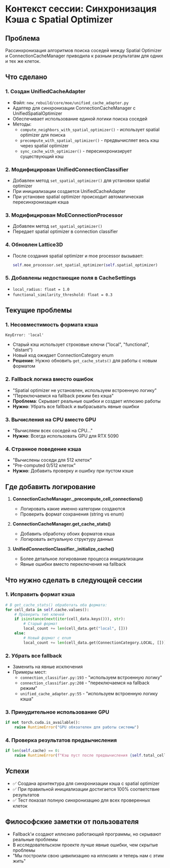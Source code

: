 # Контекст сессии: Синхронизация Кэша с Spatial Optimizer

## Проблема
Рассинхронизация алгоритмов поиска соседей между Spatial Optimizer и ConnectionCacheManager приводила к разным результатам для одних и тех же клеток.

## Что сделано

### 1. Создан UnifiedCacheAdapter
- Файл: `new_rebuild/core/moe/unified_cache_adapter.py`
- Адаптер для синхронизации ConnectionCacheManager с UnifiedSpatialOptimizer
- Обеспечивает использование единой логики поиска соседей
- Методы:
  - `compute_neighbors_with_spatial_optimizer()` - использует spatial optimizer для поиска
  - `precompute_with_spatial_optimizer()` - предвычисляет весь кэш через spatial optimizer
  - `sync_cache_with_optimizer()` - пересинхронизирует существующий кэш

### 2. Модифицирован UnifiedConnectionClassifier
- Добавлен метод `set_spatial_optimizer()` для установки spatial optimizer
- При инициализации создается UnifiedCacheAdapter
- При установке spatial optimizer происходит автоматическая пересинхронизация кэша

### 3. Модифицирован MoEConnectionProcessor
- Добавлен метод `set_spatial_optimizer()` 
- Передает spatial optimizer в connection classifier

### 4. Обновлен Lattice3D
- После создания spatial optimizer и moe processor вызывает:
  ```python
  self.moe_processor.set_spatial_optimizer(self.spatial_optimizer)
  ```

### 5. Добавлены недостающие поля в CacheSettings
- `local_radius: float = 1.0`
- `functional_similarity_threshold: float = 0.3`

## Текущие проблемы

### 1. Несовместимость формата кэша
```
KeyError: 'local'
```
- Старый кэш использует строковые ключи ("local", "functional", "distant")
- Новый код ожидает ConnectionCategory enum
- **Решение**: Нужно обновить `get_cache_stats()` для работы с новым форматом

### 2. Fallback логика вместо ошибок
- "Spatial optimizer не установлен, используем встроенную логику"
- "Переключаемся на fallback режим без кэша"
- **Проблема**: Скрывает реальные ошибки и создает иллюзию работы
- **Нужно**: Убрать все fallback и выбрасывать явные ошибки

### 3. Вычисления на CPU вместо GPU
- "Вычисляем всех соседей на CPU..."
- **Нужно**: Всегда использовать GPU для RTX 5090

### 4. Странное поведение кэша
- "Вычислены соседи для 512 клеток"
- "Pre-computed 0/512 клеток"
- **Нужно**: Добавить проверку и ошибку при пустом кэше

## Где добавить логирование

1. **ConnectionCacheManager._precompute_cell_connections()**
   - Логировать какие именно категории создаются
   - Проверить формат сохранения (string vs enum)

2. **ConnectionCacheManager.get_cache_stats()**
   - Добавить обработку обоих форматов кэша
   - Логировать актуальную структуру данных

3. **UnifiedConnectionClassifier._initialize_cache()**
   - Более детальное логирование процесса инициализации
   - Явные ошибки вместо переключения на fallback

## Что нужно сделать в следующей сессии

### 1. Исправить формат кэша
```python
# В get_cache_stats() обработать оба формата:
for cell_data in self.cache.values():
    # Проверить тип ключей
    if isinstance(next(iter(cell_data.keys())), str):
        # Старый формат
        local_count += len(cell_data.get("local", []))
    else:
        # Новый формат с enum
        local_count += len(cell_data.get(ConnectionCategory.LOCAL, []))
```

### 2. Убрать все fallback
- Заменить на явные исключения
- Примеры мест:
  - `connection_classifier.py:193` - "используем встроенную логику"
  - `connection_classifier.py:208` - "переключаемся на fallback режим"
  - `unified_cache_adapter.py:55` - "используем встроенную логику кэша"

### 3. Принудительное использование GPU
```python
if not torch.cuda.is_available():
    raise RuntimeError("GPU обязателен для работы системы")
```

### 4. Проверка результатов предвычисления
```python
if len(self.cache) == 0:
    raise RuntimeError(f"Кэш пуст после предвычисления {self.total_cells} клеток")
```

## Успехи
- ✅ Создана архитектура для синхронизации кэша с spatial optimizer
- ✅ При правильной инициализации достигается 100% соответствие результатов
- ✅ Тест показал полную синхронизацию для всех проверенных клеток

## Философские заметки от пользователя
- Fallback'и создают иллюзию работающей программы, но скрывают реальные проблемы
- В исследовательском проекте лучше явные ошибки, чем скрытые проблемы
- "Мы построили свою цивилизацию на иллюзиях и теперь нам с этим жить"